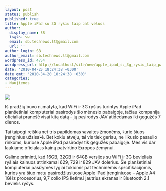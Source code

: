 ```yaml
---
layout: post
status: publish
published: true
title: Apple iPad su 3G ryšiu taip pat vėluos
author:
  display_name: SB
  login: SB
  email: sb.technews.lt@gmail.com
  url: ''
author_login: SB
author_email: sb.technews.lt@gmail.com
wordpress_id: 4754
wordpress_url: http://localhost/site/new/apple_ipad_su_3g_rysiu_taip_pat_veluos/
date: '2010-04-20 18:24:38 +0300'
date_gmt: '2010-04-20 18:24:38 +0300'
categories:
- Naujienos
---
```

<div class="imgright"><img src="http://www.part.lt/img/3d6d591a86af4778722383de4614f624518.png"  /></div>
<p>Iš pradžių buvo numatyta, kad WiFi ir 3G ryšius turintys Apple iPad planšetiniai kompiuteriai pasirodys šio mėnesio pabaigoje, tačiau kompanija oficialiai pranešė visai kitą datą – jų pasirodys JAV atidedamas iki gegužės 7 dienos.</p>
<p>Tai taipogi reiškia net tris papildomas savaites žmonėms, kurie šiuos įrenginius užsisakė. Bet kokiu atveju, tai vis tiek geriau, nei likusio pasaulio rinkoms, kuriose Apple iPad pasirodys tik gegužės pabaigoje. Mes vis dar laukiame oficialaus kainų patvirtino Europos žemynui.</p>
<p>Galime priminti, kad 16GB, 32GB ir 64GB versijos su WiFi ir 3G bevieliais ryšiais kainuos atitinkamai 629, 729 ir 829 JAV dolerius. Šie planšetiniai kompiuteriai pasižymės lygiai tokiomis pat techninėmis specifikacijomis, kurios yra šiuo metu pasirodžiusiuose Apple iPad įrenginiuose – Apple A4 1GHz procesorius, 9,7 colio IPS lietimui jautrius ekranas ir Bluetooth 2.1 bevielis ryšys.<br /></p>
